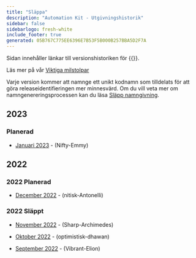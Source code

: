 ```yaml
---
title: "Släppa"
description: "Automation Kit - Utgivningshistorik"
sidebar: false
sidebarlogo: fresh-white
include_footer: true
generated: 05B767C775EE6396E7B53F5B000B257BBA5D2F7A
---
```


Sidan innehåller länkar till versionshistoriken för {{<product-name>}}.

Läs mer på vår [Viktiga milstolpar](/sv/releases/milestones)

Varje version kommer att namnge ett unikt kodnamn som tilldelats för att göra releaseidentifieringen mer minnesvärd. Om du vill veta mer om namngenereringsprocessen kan du läsa [Släpp namngivning](/sv/releases/naming).

## 2023

### Planerad

- [Januari 2023](/sv/releases/january-2023) - (Nifty-Emmy)

## 2022

### 2022 Planerad

- [December 2022](/sv/releases/december-2022) - (nitisk-Antonelli)

### 2022 Släppt

- [November 2022](/sv/releases/november-2022) - (Sharp-Archimedes)

- [Oktober 2022](/sv/releases/october-2022) - (optimistisk-dhawan)

- [September 2022](/sv/releases/september-2022) - (Vibrant-Elion)
